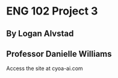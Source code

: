 # ENG 102 Project 3

## By Logan Alvstad
## Professor Danielle Williams

Access the site at cyoa-ai.com
